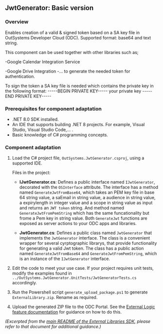 JwtGenerator: Basic version
---------------------------

### Overview

Enables creation of a valid & signed token based on a SA key file in OutSystems Developer Cloud (ODC).
Supported format: base64 and text string.

This component can be used together with other libraries such as;

-Google Calendar Integration Service

-Google Drive Integration
-...
to generate the needed token for authentication.



To sign the token a SA key file is needed which contains the private key in the following format:
-----BEGIN PRIVATE KEY-----
your private key
-----END PRIVATE KEY-----



### Prerequisites for component adaptation

*   .NET 8.0 SDK installed.
*   An IDE that supports building .NET 8 projects. For example, Visual Studio, Visual Studio Code,... .
*   Basic knowledge of C# programming concepts.

### Component adaptation

1.  Load the C# project file, `OutSystems.JwtGenerator.csproj`, using a supported IDE.
    
    Files in the project:
    
    *   **IJwtGenerator.cs**: Defines a public interface named `IJwtGenerator`, decorated with the `OSInterface` attribute. The interface has a method named `GenerateJwtFromBase64`, which takes an PEM key file in base 64 string value, a saEmail in string value, a audience in string value, a expirylength in integer value and a scope in string value as input and returns an `JWT token` string. And method named `GenerateJwtFromPemString` which has the same funcationality but frome a Pem key in string value. Both `GenerateJwt` functions are exposed as server actions to your ODC apps and libraries.
        
    *   **JwtGenerator.cs**: Defines a public class named `JwtGenerator` that implements the `JwtGenerator` interface. The class is a convenient wrapper for several cyrptographic librarys, that provide functionality for generating a valid Jwt token. The class has a public action named `GenerateJwtFromBase64` and `GenerateJwtFromPemString`, which is an instance of the `IJwtGenerator` interface.
        
2.  Edit the code to meet your use case. If your project requires unit tests, modify the examples found in `../OutSystems.JwtGenerator.UnitTests/JwtGeneratorTests.cs` accordingly.
    
3.  Run the Powershell script `generate_upload_package.ps1` to generate `ExternalLibrary.zip`. Rename as required.
    
4.  Upload the generated ZIP file to the ODC Portal. See the [External Logic feature documentation](https://www.outsystems.com/goto/external-logic-upload) for guidance on how to do this.
    

_(Excerpted from the [main README of the External Libraries SDK](https://www.outsystems.com/goto/external-logic-readme), please refer to that document for additional guidance.)_
